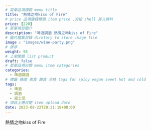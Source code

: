 ```yaml
---
# 菜單品項標題 menu title 
title: "熱情之吻kiss of Fire"
# price 品項價錢標價 item price ,交給 shell 差入資料
price: [220] 
# 菜單項目簡介 
description: "啤酒調酒 熱情之吻kiss of Fire"
# 圖片檔案目錄 diretory to store image file
image : "images/wine-party.png"
# 排序
weight: 95 
# 上架開關 list product 
draft: false
# 菜單品項分類 menu item categories 
categories:
  - 啤酒調酒 
# 標籤 辣度 素食 甜食 冷熱 tags for spicy vegan sweet hot and cold 
tags:
  - 啤酒
  - 調酒 
  - 威士忌
# 項目上傳日期 item upload date 
date: 2023-08-22T20:21:18+08:00
---
```


 熱情之吻kiss of Fire
